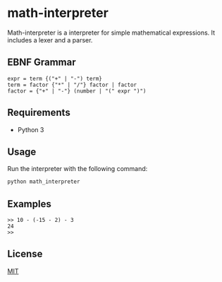 # math-interpreter

Math-interpreter is a interpreter for simple mathematical expressions. It includes a lexer and a parser.

## EBNF Grammar

```ebnf
expr = term {("+" | "-") term}
term = factor {"*" | "/"} factor | factor
factor = {"+" | "-"} (number | "(" expr ")")
```

## Requirements

- Python 3

## Usage

Run the interpreter with the following command:

```bash
python math_interpreter
```

## Examples

```
>> 10 - (-15 - 2) - 3
24
>>
```

## License
[MIT](https://choosealicense.com/licenses/mit/)
